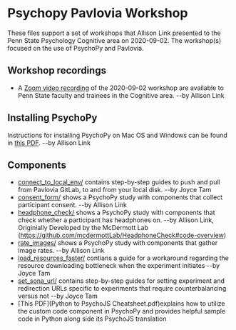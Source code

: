 # Psychopy Pavlovia Workshop

These files support a set of workshops that Allison Link presented to the Penn State Psychology Cognitive area on 2020-09-02.
The workshop(s) focused on the use of PsychoPy and Pavlovia.

## Workshop recordings

- A [Zoom video recording](https://pennstateoffice365-my.sharepoint.com/:f:/g/personal/bpw10_psu_edu/EqpSR2DZMwlMr5CR9BrjaD8BVYuJSFn2izlLQGn0Bkm6pA?e=3npJjp) of the 2020-09-02 workshop are available to Penn State faculty and trainees in the Cognitive area. --by Allison Link

## Installing PsychoPy

Instructions for installing PsychoPy on Mac OS and Windows can be found in [this PDF](pdf/PsychoPy_Python_Installation.pdf). --by Allison Link

## Components

- [connect_to_local_env/](connect_to_local_env) contains step-by-step guides to push and pull from Pavlovia GitLab, to and from your local disk. --by Joyce Tam
- [consent_form/](consent_form) shows a PsychoPy study with components that collect participant consent. --by Allison Link
- [headphone_check/](headphone_check) shows a PsychoPy study with components that check whether a participant has headphones on. --by Allison Link, Originially Developed by the McDermott Lab (https://github.com/mcdermottLab/HeadphoneCheck#code-overview)
- [rate_images/](rate_images) shows a PsychoPy study with components that gather image rates. --by Allison Link
- [load_resources_faster/](load_resources_faster) contians a guide for a workaround regarding the resource downloading bottleneck when the experiment initiates --by Joyce Tam
- [set_sona_url/](set_sona_url) contains step-by-step guides for setting experiment and redirection URLs specific to experiments that require counterbalancing versus not --by Joyce Tam
- [This PDF](Python to PsychoJS Cheatsheet.pdf)explains how to utilize the custom code component in PsychoPy and provides helpful sample code in Python along side its PsychoJS translation
